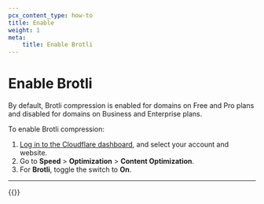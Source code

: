 ```yaml
---
pcx_content_type: how-to
title: Enable
weight: 1
meta:
    title: Enable Brotli
---
```


# Enable Brotli

By default, Brotli compression is enabled for domains on Free and Pro plans and disabled for domains on Business and Enterprise plans.

To enable Brotli compression:

1. [Log in to the Cloudflare dashboard](https://dash.cloudflare.com/), and select your account and website.
2. Go to **Speed** > **Optimization** > **Content Optimization**.
3. For **Brotli**, toggle the switch to **On**.

---

{{<render file="_brotli-compression-warning.md">}}